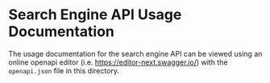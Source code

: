 # Search Engine API Usage Documentation

The usage documentation for the search engine API can be viewed using an online openapi editor (i.e.
https://editor-next.swagger.io/) with the `openapi.json` file in this directory.